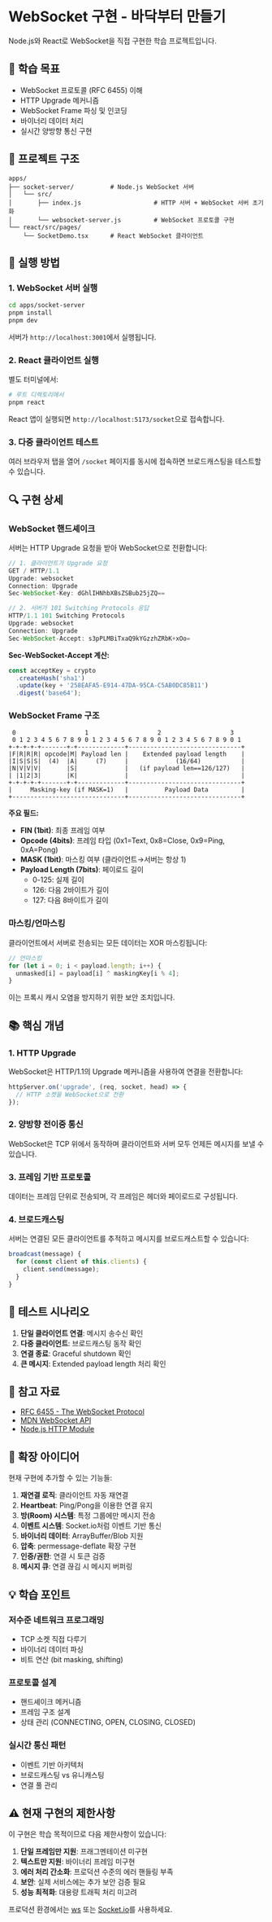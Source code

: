 # WebSocket 구현 - 바닥부터 만들기

Node.js와 React로 WebSocket을 직접 구현한 학습 프로젝트입니다.

## 🎯 학습 목표

- WebSocket 프로토콜 (RFC 6455) 이해
- HTTP Upgrade 메커니즘
- WebSocket Frame 파싱 및 인코딩
- 바이너리 데이터 처리
- 실시간 양방향 통신 구현

## 📁 프로젝트 구조

```
apps/
├── socket-server/          # Node.js WebSocket 서버
│   └── src/
│       ├── index.js                    # HTTP 서버 + WebSocket 서버 초기화
│       └── websocket-server.js         # WebSocket 프로토콜 구현
└── react/src/pages/
    └── SocketDemo.tsx      # React WebSocket 클라이언트
```

## 🚀 실행 방법

### 1. WebSocket 서버 실행

```bash
cd apps/socket-server
pnpm install
pnpm dev
```

서버가 `http://localhost:3001`에서 실행됩니다.

### 2. React 클라이언트 실행

별도 터미널에서:

```bash
# 루트 디렉토리에서
pnpm react
```

React 앱이 실행되면 `http://localhost:5173/socket`으로 접속합니다.

### 3. 다중 클라이언트 테스트

여러 브라우저 탭을 열어 `/socket` 페이지를 동시에 접속하면 브로드캐스팅을 테스트할 수 있습니다.

## 🔍 구현 상세

### WebSocket 핸드셰이크

서버는 HTTP Upgrade 요청을 받아 WebSocket으로 전환합니다:

```javascript
// 1. 클라이언트가 Upgrade 요청
GET / HTTP/1.1
Upgrade: websocket
Connection: Upgrade
Sec-WebSocket-Key: dGhlIHNhbXBsZSBub25jZQ==

// 2. 서버가 101 Switching Protocols 응답
HTTP/1.1 101 Switching Protocols
Upgrade: websocket
Connection: Upgrade
Sec-WebSocket-Accept: s3pPLMBiTxaQ9kYGzzhZRbK+xOo=
```

**Sec-WebSocket-Accept 계산:**
```javascript
const acceptKey = crypto
  .createHash('sha1')
  .update(key + '258EAFA5-E914-47DA-95CA-C5AB0DC85B11')
  .digest('base64');
```

### WebSocket Frame 구조

```
 0                   1                   2                   3
 0 1 2 3 4 5 6 7 8 9 0 1 2 3 4 5 6 7 8 9 0 1 2 3 4 5 6 7 8 9 0 1
+-+-+-+-+-------+-+-------------+-------------------------------+
|F|R|R|R| opcode|M| Payload len |    Extended payload length    |
|I|S|S|S|  (4)  |A|     (7)     |             (16/64)           |
|N|V|V|V|       |S|             |   (if payload len==126/127)   |
| |1|2|3|       |K|             |                               |
+-+-+-+-+-------+-+-------------+-------------------------------+
|     Masking-key (if MASK=1)   |          Payload Data         |
+-------------------------------+-------------------------------+
```

**주요 필드:**
- **FIN (1bit)**: 최종 프레임 여부
- **Opcode (4bits)**: 프레임 타입 (0x1=Text, 0x8=Close, 0x9=Ping, 0xA=Pong)
- **MASK (1bit)**: 마스킹 여부 (클라이언트→서버는 항상 1)
- **Payload Length (7bits)**: 페이로드 길이
  - 0-125: 실제 길이
  - 126: 다음 2바이트가 길이
  - 127: 다음 8바이트가 길이

### 마스킹/언마스킹

클라이언트에서 서버로 전송되는 모든 데이터는 XOR 마스킹됩니다:

```javascript
// 언마스킹
for (let i = 0; i < payload.length; i++) {
  unmasked[i] = payload[i] ^ maskingKey[i % 4];
}
```

이는 프록시 캐시 오염을 방지하기 위한 보안 조치입니다.

## 📚 핵심 개념

### 1. HTTP Upgrade

WebSocket은 HTTP/1.1의 Upgrade 메커니즘을 사용하여 연결을 전환합니다:

```javascript
httpServer.on('upgrade', (req, socket, head) => {
  // HTTP 소켓을 WebSocket으로 전환
});
```

### 2. 양방향 전이중 통신

WebSocket은 TCP 위에서 동작하며 클라이언트와 서버 모두 언제든 메시지를 보낼 수 있습니다.

### 3. 프레임 기반 프로토콜

데이터는 프레임 단위로 전송되며, 각 프레임은 헤더와 페이로드로 구성됩니다.

### 4. 브로드캐스팅

서버는 연결된 모든 클라이언트를 추적하고 메시지를 브로드캐스트할 수 있습니다:

```javascript
broadcast(message) {
  for (const client of this.clients) {
    client.send(message);
  }
}
```

## 🧪 테스트 시나리오

1. **단일 클라이언트 연결**: 메시지 송수신 확인
2. **다중 클라이언트**: 브로드캐스팅 동작 확인
3. **연결 종료**: Graceful shutdown 확인
4. **큰 메시지**: Extended payload length 처리 확인

## 📖 참고 자료

- [RFC 6455 - The WebSocket Protocol](https://tools.ietf.org/html/rfc6455)
- [MDN WebSocket API](https://developer.mozilla.org/en-US/docs/Web/API/WebSocket)
- [Node.js HTTP Module](https://nodejs.org/api/http.html)

## 🔧 확장 아이디어

현재 구현에 추가할 수 있는 기능들:

1. **재연결 로직**: 클라이언트 자동 재연결
2. **Heartbeat**: Ping/Pong을 이용한 연결 유지
3. **방(Room) 시스템**: 특정 그룹에만 메시지 전송
4. **이벤트 시스템**: Socket.io처럼 이벤트 기반 통신
5. **바이너리 데이터**: ArrayBuffer/Blob 지원
6. **압축**: permessage-deflate 확장 구현
7. **인증/권한**: 연결 시 토큰 검증
8. **메시지 큐**: 연결 끊김 시 메시지 버퍼링

## 💡 학습 포인트

### 저수준 네트워크 프로그래밍
- TCP 소켓 직접 다루기
- 바이너리 데이터 파싱
- 비트 연산 (bit masking, shifting)

### 프로토콜 설계
- 핸드셰이크 메커니즘
- 프레임 구조 설계
- 상태 관리 (CONNECTING, OPEN, CLOSING, CLOSED)

### 실시간 통신 패턴
- 이벤트 기반 아키텍처
- 브로드캐스팅 vs 유니캐스팅
- 연결 풀 관리

## ⚠️ 현재 구현의 제한사항

이 구현은 학습 목적이므로 다음 제한사항이 있습니다:

1. **단일 프레임만 지원**: 프래그멘테이션 미구현
2. **텍스트만 지원**: 바이너리 프레임 미구현
3. **에러 처리 간소화**: 프로덕션 수준의 에러 핸들링 부족
4. **보안**: 실제 서비스에는 추가 보안 검증 필요
5. **성능 최적화**: 대용량 트래픽 처리 미고려

프로덕션 환경에서는 [ws](https://github.com/websockets/ws) 또는 [Socket.io](https://socket.io/)를 사용하세요.
